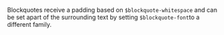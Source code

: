 Blockquotes receive a padding based on `$blockquote-whitespace` and can be set apart of the surrounding text by setting `$blockquote-font`to a different family.
